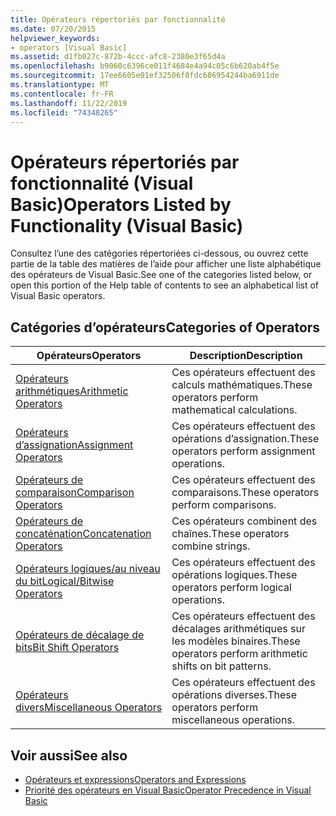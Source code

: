 ```yaml
---
title: Opérateurs répertoriés par fonctionnalité
ms.date: 07/20/2015
helpviewer_keywords:
- operators [Visual Basic]
ms.assetid: d1fb027c-872b-4ccc-afc8-2380e3f65d4a
ms.openlocfilehash: b9060c6396ce011f4684e4a94c05c6b620ab4f5e
ms.sourcegitcommit: 17ee6605e01ef32506f8fdc686954244ba6911de
ms.translationtype: MT
ms.contentlocale: fr-FR
ms.lasthandoff: 11/22/2019
ms.locfileid: "74348265"
---
```

# <a name="operators-listed-by-functionality-visual-basic"></a><span data-ttu-id="2d2f2-102">Opérateurs répertoriés par fonctionnalité (Visual Basic)</span><span class="sxs-lookup"><span data-stu-id="2d2f2-102">Operators Listed by Functionality (Visual Basic)</span></span>
<span data-ttu-id="2d2f2-103">Consultez l’une des catégories répertoriées ci-dessous, ou ouvrez cette partie de la table des matières de l’aide pour afficher une liste alphabétique des opérateurs de Visual Basic.</span><span class="sxs-lookup"><span data-stu-id="2d2f2-103">See one of the categories listed below, or open this portion of the Help table of contents to see an alphabetical list of Visual Basic operators.</span></span>  
  
## <a name="categories-of-operators"></a><span data-ttu-id="2d2f2-104">Catégories d’opérateurs</span><span class="sxs-lookup"><span data-stu-id="2d2f2-104">Categories of Operators</span></span>  
  
|<span data-ttu-id="2d2f2-105">Opérateurs</span><span class="sxs-lookup"><span data-stu-id="2d2f2-105">Operators</span></span>|<span data-ttu-id="2d2f2-106">Description</span><span class="sxs-lookup"><span data-stu-id="2d2f2-106">Description</span></span>|  
|---------------|-----------------|  
|[<span data-ttu-id="2d2f2-107">Opérateurs arithmétiques</span><span class="sxs-lookup"><span data-stu-id="2d2f2-107">Arithmetic Operators</span></span>](../../../visual-basic/language-reference/operators/arithmetic-operators.md)|<span data-ttu-id="2d2f2-108">Ces opérateurs effectuent des calculs mathématiques.</span><span class="sxs-lookup"><span data-stu-id="2d2f2-108">These operators perform mathematical calculations.</span></span>|  
|[<span data-ttu-id="2d2f2-109">Opérateurs d’assignation</span><span class="sxs-lookup"><span data-stu-id="2d2f2-109">Assignment Operators</span></span>](../../../visual-basic/language-reference/operators/assignment-operators.md)|<span data-ttu-id="2d2f2-110">Ces opérateurs effectuent des opérations d’assignation.</span><span class="sxs-lookup"><span data-stu-id="2d2f2-110">These operators perform assignment operations.</span></span>|  
|[<span data-ttu-id="2d2f2-111">Opérateurs de comparaison</span><span class="sxs-lookup"><span data-stu-id="2d2f2-111">Comparison Operators</span></span>](../../../visual-basic/language-reference/operators/comparison-operators.md)|<span data-ttu-id="2d2f2-112">Ces opérateurs effectuent des comparaisons.</span><span class="sxs-lookup"><span data-stu-id="2d2f2-112">These operators perform comparisons.</span></span>|  
|[<span data-ttu-id="2d2f2-113">Opérateurs de concaténation</span><span class="sxs-lookup"><span data-stu-id="2d2f2-113">Concatenation Operators</span></span>](../../../visual-basic/language-reference/operators/concatenation-operators.md)|<span data-ttu-id="2d2f2-114">Ces opérateurs combinent des chaînes.</span><span class="sxs-lookup"><span data-stu-id="2d2f2-114">These operators combine strings.</span></span>|  
|[<span data-ttu-id="2d2f2-115">Opérateurs logiques/au niveau du bit</span><span class="sxs-lookup"><span data-stu-id="2d2f2-115">Logical/Bitwise Operators</span></span>](../../../visual-basic/language-reference/operators/logical-bitwise-operators.md)|<span data-ttu-id="2d2f2-116">Ces opérateurs effectuent des opérations logiques.</span><span class="sxs-lookup"><span data-stu-id="2d2f2-116">These operators perform logical operations.</span></span>|  
|[<span data-ttu-id="2d2f2-117">Opérateurs de décalage de bits</span><span class="sxs-lookup"><span data-stu-id="2d2f2-117">Bit Shift Operators</span></span>](../../../visual-basic/language-reference/operators/bit-shift-operators.md)|<span data-ttu-id="2d2f2-118">Ces opérateurs effectuent des décalages arithmétiques sur les modèles binaires.</span><span class="sxs-lookup"><span data-stu-id="2d2f2-118">These operators perform arithmetic shifts on bit patterns.</span></span>|  
|[<span data-ttu-id="2d2f2-119">Opérateurs divers</span><span class="sxs-lookup"><span data-stu-id="2d2f2-119">Miscellaneous Operators</span></span>](../../../visual-basic/language-reference/operators/miscellaneous-operators.md)|<span data-ttu-id="2d2f2-120">Ces opérateurs effectuent des opérations diverses.</span><span class="sxs-lookup"><span data-stu-id="2d2f2-120">These operators perform miscellaneous operations.</span></span>|  
  
## <a name="see-also"></a><span data-ttu-id="2d2f2-121">Voir aussi</span><span class="sxs-lookup"><span data-stu-id="2d2f2-121">See also</span></span>

- [<span data-ttu-id="2d2f2-122">Opérateurs et expressions</span><span class="sxs-lookup"><span data-stu-id="2d2f2-122">Operators and Expressions</span></span>](../../../visual-basic/programming-guide/language-features/operators-and-expressions/index.md)
- [<span data-ttu-id="2d2f2-123">Priorité des opérateurs en Visual Basic</span><span class="sxs-lookup"><span data-stu-id="2d2f2-123">Operator Precedence in Visual Basic</span></span>](../../../visual-basic/language-reference/operators/operator-precedence.md)
